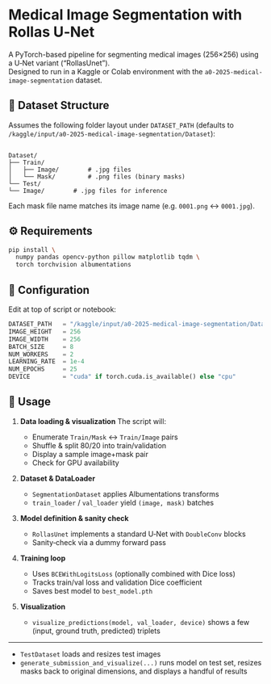 # Medical Image Segmentation with Rollas U‑Net

A PyTorch-based pipeline for segmenting medical images (256×256) using a U‑Net variant (“RollasUnet”).  
Designed to run in a Kaggle or Colab environment with the `a0-2025-medical-image-segmentation` dataset.


## 📁 Dataset Structure

Assumes the following folder layout under `DATASET_PATH` (defaults to `/kaggle/input/a0-2025-medical-image-segmentation/Dataset`):

```

Dataset/
├── Train/
│   ├── Image/        # .jpg files
│   └── Mask/         # .png files (binary masks)
└── Test/
└── Image/        # .jpg files for inference

````

Each mask file name matches its image name (e.g. `0001.png` ↔ `0001.jpg`).


## ⚙️ Requirements

```bash
pip install \
  numpy pandas opencv-python pillow matplotlib tqdm \
  torch torchvision albumentations
````


## 🔧 Configuration

Edit at top of script or notebook:

```python
DATASET_PATH   = "/kaggle/input/a0-2025-medical-image-segmentation/Dataset"
IMAGE_HEIGHT   = 256
IMAGE_WIDTH    = 256
BATCH_SIZE     = 8
NUM_WORKERS    = 2
LEARNING_RATE  = 1e-4
NUM_EPOCHS     = 25
DEVICE         = "cuda" if torch.cuda.is_available() else "cpu"
```


## 🚀 Usage

1. **Data loading & visualization**
   The script will:

   * Enumerate `Train/Mask` ↔ `Train/Image` pairs
   * Shuffle & split 80/20 into train/validation
   * Display a sample image+mask pair
   * Check for GPU availability

2. **Dataset & DataLoader**

   * `SegmentationDataset` applies Albumentations transforms
   * `train_loader` / `val_loader` yield `(image, mask)` batches

3. **Model definition & sanity check**

   * `RollasUnet` implements a standard U‑Net with `DoubleConv` blocks
   * Sanity‑check via a dummy forward pass

4. **Training loop**

   * Uses `BCEWithLogitsLoss` (optionally combined with Dice loss)
   * Tracks train/val loss and validation Dice coefficient
   * Saves best model to `best_model.pth`

5. **Visualization**

   * `visualize_predictions(model, val_loader, device)` shows a few (input, ground truth, predicted) triplets

---

   * `TestDataset` loads and resizes test images
   * `generate_submission_and_visualize(...)` runs model on test set, resizes masks back to original dimensions, and displays a handful of results
